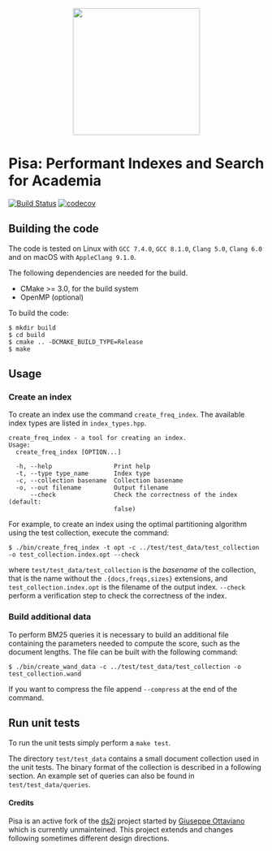 <p align="center"><img src="https://pisa-engine.github.io/images/logo250.png" width="250px"></p>

# Pisa: Performant Indexes and Search for Academia 

[![Build Status](https://travis-ci.com/pisa-engine/pisa.svg?branch=master)](https://travis-ci.com/pisa-engine/pisa)
[![codecov](https://codecov.io/gh/pisa-engine/pisa/branch/master/graph/badge.svg)](https://codecov.io/gh/pisa-engine/pisa)

## Building the code

The code is tested on Linux with `GCC 7.4.0`, `GCC 8.1.0`, `Clang 5.0`, `Clang 6.0` and on macOS with `AppleClang 9.1.0`.

The following dependencies are needed for the build.

* CMake >= 3.0, for the build system
* OpenMP (optional)

To build the code:

    $ mkdir build
    $ cd build
    $ cmake .. -DCMAKE_BUILD_TYPE=Release
    $ make

## Usage

### Create an index

To create an index use the command `create_freq_index`. The available index
types are listed in `index_types.hpp`. 

    create_freq_index - a tool for creating an index.
    Usage:
      create_freq_index [OPTION...]

      -h, --help                 Print help
      -t, --type type_name       Index type
      -c, --collection basename  Collection basename
      -o, --out filename         Output filename
          --check                Check the correctness of the index (default:
                                 false) 

For example, to create an index using the
optimal partitioning algorithm using the test collection, execute the command:

    $ ./bin/create_freq_index -t opt -c ../test/test_data/test_collection -o test_collection.index.opt --check

where `test/test_data/test_collection` is the _basename_ of the collection, that
is the name without the `.{docs,freqs,sizes}` extensions, and
`test_collection.index.opt` is the filename of the output index. `--check`
perform a verification step to check the correctness of the index.

### Build additional data

To perform BM25 queries it is necessary to build an additional file containing
the parameters needed to compute the score, such as the document lengths. The
file can be built with the following command:

    $ ./bin/create_wand_data -c ../test/test_data/test_collection -o test_collection.wand

If you want to compress the file append `--compress` at the end of the command.


## Run unit tests

To run the unit tests simply perform a `make test`.

The directory `test/test_data` contains a small document collection used in the
unit tests. The binary format of the collection is described in a following
section.
An example set of queries can also be found in `test/test_data/queries`.

#### Credits
Pisa is an active fork of the [ds2i](https://github.com/ot/ds2i/) project started by [Giuseppe Ottaviano](https://github.com/ot) which is currently unmainteined. This project extends and changes following sometimes different design directions.
